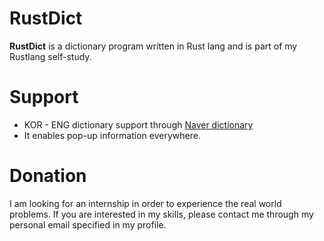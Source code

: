 # RustDict

**RustDict** is a dictionary program written in Rust lang and is part of my Rustlang self-study.

# Support

- KOR - ENG dictionary support through [Naver dictionary](https://en.dict.naver.com/)
- It enables pop-up information everywhere.

# Donation

I am looking for an internship in order to experience the real world problems. If you are interested in my skills, please contact me through my personal email specified in my profile.